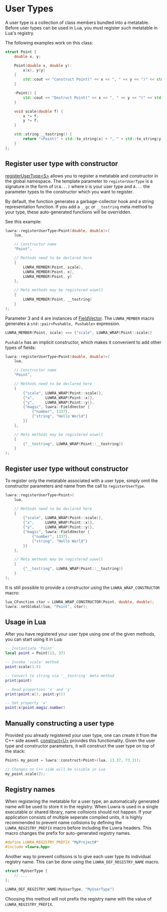 # User Types
A user type is a collection of class members bundled into a metatable. Before user types can be used
in Lua, you must register such metatable in Lua's registry.

The following examples work on this class:

```c++
struct Point {
    double x, y;

    Point(double x, double y):
        x(x), y(y)
    {
        std::cout << "Construct Point(" << x << ", " << y << ")" << std::endl;
    }

    ~Point() {
        std::cout << "Destruct Point(" << x << ", " << y << ")" << std::endl;
    }

    void scale(double f) {
        x *= f;
        y *= f;
    }

    std::string __tostring() {
        return "<Point(" + std::to_string(x) + ", " + std::to_string(y) + ")>";
    }
};
```

## Register user type with constructor
[registerUserType&lt;S&gt;](/reference/namespaceluwra.html#aae6f45ae03c3bd91321ea19f794cae18) allows
you to register a metatable and constructor in the global namespace. The template parameter to
`registerUserType` is a signature in the form of `U(A...)` where `U` is your user type and `A...`
the parameter types to the constructor which you want to register.

By default, the function generates a garbage-collector hook and a string representation function.
If you add a `__gc` or `__tostring` meta method to your type, these auto-generated functions will be
overridden.

See this example:

```c++
luwra::registerUserType<Point(double, double)>(
    lua,

    // Constructor name
    "Point",

    // Methods need to be declared here
    {
        LUWRA_MEMBER(Point, scale),
        LUWRA_MEMBER(Point, x),
        LUWRA_MEMBER(Point, y)
    },

    // Meta methods may be registered aswell
    {
        LUWRA_MEMBER(Point, __tostring)
    }
);
```

Parameter 3 and 4 are instances of
[FieldVector](/namespaceluwra.html#ac090722c6d5d6b88b31895aad64788c2). The `LUWRA_MEMBER` macro
generates a `std::pair<Pushable, Pushable>` expression.

```c++
LUWRA_MEMBER(Point, scale) === {"scale", LUWRA_WRAP(Point::scale)}
```

`Pushable` has an implicit constructor, which makes it convenient to add other types of fields:

```c++
luwra::registerUserType<Point(double, double)>(
    lua,

    // Constructor name
    "Point",

    // Methods need to be declared here
    {
        {"scale", LUWRA_WRAP(Point::scale)},
        {"x",     LUWRA_WRAP(Point::x)},
        {"y",     LUWRA_WRAP(Point::y)},
        {"magic", luwra::FieldVector {
            {"number", 1337},
            {"string", "Hello World"}
        }}
    },

    // Meta methods may be registered aswell
    {
        {"__tostring", LUWRA_WRAP(Point::__tostring)}
    }
);
```

## Register user type without constructor
To register only the metatable associated with a user type, simply omit the constructor parameters
and name from the call to `registerUserType`.

```c++
luwra::registerUserType<Point>(
    lua,

    // Methods need to be declared here
    {
        {"scale", LUWRA_WRAP(Point::scale)},
        {"x",     LUWRA_WRAP(Point::x)},
        {"y",     LUWRA_WRAP(Point::y)},
        {"magic", luwra::FieldVector {
            {"number", 1337},
            {"string", "Hello World"}
        }}
    },

    // Meta methods may be registered aswell
    {
        {"__tostring", LUWRA_WRAP(Point::__tostring)}
    }
);
```

It is still possible to provide a constructor using the `LUWRA_WRAP_CONSTRUCTOR` macro:

```c++
lua_CFunction ctor = LUWRA_WRAP_CONSTRUCTOR(Point, double, double);
luwra::setGlobal(lua, "Point", ctor);
```

## Usage in Lua
After you have registered your user type using one of the given methods, you can start using it in
Lua:

```lua
-- Instantiate 'Point'
local point = Point(13, 37)

-- Invoke 'scale' method
point:scale(1.5)

-- Convert to string via '__tostring' meta method
print(point)

-- Read properties 'x' and 'y'
print(point:x(), point:y())

-- Set property 'x'
point:x(point.magic.number)
```

## Manually constructing a user type
Provided you already registered your user type, one can create it from the C++ side aswell.
[construct&lt;U&gt;](/reference/namespaceluwra.html#af079dcca8e67d88e5cfdc7e8872cf5d7) provides this
functionality. Given the user type and constructor parameters, it will construct the user type on
top of the stack:

```c++
Point& my_point = luwra::construct<Point>(lua, 13.37, 73.31);

// Changes on C++ side will be visible in Lua
my_point.scale(2);
```

## Registry names
When registering the metatable for a user type, an automatically generated name will be used to
store it in the registry. When Luwra is used in a single executable or shared library, name
collisions should not happen. If your application consists of multiple seperate compiled units, it
is highly recommended to prevent name collisions by defining the `LUWRA_REGISTRY_PREFIX` macro
before including the Luwra headers. This macro changes the prefix for auto-generated registry names.

```c++
#define LUWRA_REGISTRY_PREFIX "MyProject#"
#include <luwra.hpp>
```

Another way to prevent collisons is to give each user type its individual registry name. This can be
done using the `LUWRA_DEF_REGISTRY_NAME` macro.

```c++
struct MyUserType {
    // ...
};

LUWRA_DEF_REGISTRY_NAME(MyUserType, "MyUserType")
```

Choosing this method will not prefix the registry name with the value of `LUWRA_REGISTRY_PREFIX`.
